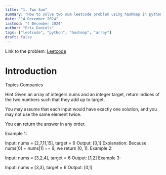 ```yaml
---
title: "1. Two Sum"
summary: "How to solve two sum leetcode problem using hashmap in python"
date: "14 December 2024"
lastmod: "4 December 2024"
author: "Eric Daniels"
tags: ["leetcode", "python", "hashmap", "array"]
draft: false
---
```




Link to the problem: <a href="https://leetcode.com/problems/two-sum/">Leetcode</a>

# Introduction

Topics
Companies

Hint
Given an array of integers nums and an integer target, return indices of the two numbers such that they add up to target.

You may assume that each input would have exactly one solution, and you may not use the same element twice.

You can return the answer in any order.

 

Example 1:

Input: nums = [2,7,11,15], target = 9
Output: [0,1]
Explanation: Because nums[0] + nums[1] == 9, we return [0, 1].
Example 2:

Input: nums = [3,2,4], target = 6
Output: [1,2]
Example 3:

Input: nums = [3,3], target = 6
Output: [0,1]

